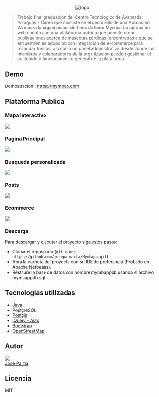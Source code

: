 
<p align="center">
  <img src="https://i.imgur.com/pxlvpaN.jpeg" alt="logo" />
</p>


>Trabajo final graduacion del Centro Tecnologico de Avanzada Paraguay - Corea que consiste en el desarrollo de una Aplicacion Web para la organizacion sin fines de lucro Mymba. La aplicacion web cuenta con una plataforma publica que permite crear publicaciones acerca de mascotas perdidas, encontradas o que se encuentren en adopcion con integracion de e-commerce para recaudar fondos, asi como un panel adminsitrativo desde donde los miembros y colaboradores de la organizacion pueden gestionar el contenido y funcionamiento general de la plataforma.



## Demo
Demostracion   :  https://mymbap.com


## Plataforma Publica

### Mapa interactivo
![](https://i.imgur.com/mRfJjJ2.gif)


### Pagina Principal
![](https://i.imgur.com/tc8LXbn.png)

### Busqueda personalizada
![](https://i.imgur.com/mDRPMM4.gif)

### Posts
![](https://i.imgur.com/IXQ63OQ.png)

### Ecommerce
![](https://i.imgur.com/7R92OTU.png)


### Descarga
Para descargar y ejecutar el proyecto siga estos pasos:

- Clonar el repositorio (`git clone https://github.com/josepalmacta/Mymbapp.git`)
- Abra la carpeta del proyecto con su IDE de preferencia (Probado en Apache Netbeans).
- Restaure la base de datos con nombre mymbappdb usando el archivo mymbappdb.sql


## Tecnologias utilizadas

- [Java](http://www.w3schools.com/jquery/jquery_ref_ajax.asp)
- [PostgreSQL](http://www.w3schools.com/jquery/jquery_ref_ajax.asp)
- [Postgis](http://www.w3schools.com/jquery/jquery_ref_ajax.asp)
- [jQuery - Ajax](http://www.w3schools.com/jquery/jquery_ref_ajax.asp)
- [Bootstrap](http://getbootstrap.com/)
- [OpenStreetMap](http://www.w3schools.com/jquery/jquery_ref_ajax.asp)

## Autor

![](https://ui-avatars.com/api/?name=Jose+Palma)\
[Jose Palma](https://github.com/josepalmacta)


## Licencia

MIT


